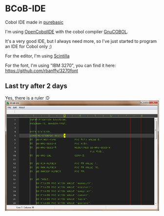 # BCoB-IDE
Cobol IDE made in [purebasic](https://www.purebasic.com/)

I'm using [OpenCobolIDE](http://opencobolide.readthedocs.io/) with the cobol compiler [GnuCOBOL](https://sourceforge.net/projects/open-cobol/).

It's a very good IDE, but I always need more, so I've just started to program an IDE for Cobol only ;)

For the editor, I'm using [Scintilla](http://www.scintilla.org/)

For the font, I'm using "IBM 3270", you can find it here: https://github.com/rbanffy/3270font

## Last try after 2 days
Yes, there is a ruler :D
![Screenshot](https://github.com/flaith-nycd/bcob-ide/blob/master/Screenshot.png)
